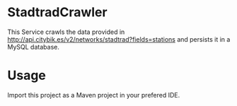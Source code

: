 # StadtradCrawler
This Service crawls the data provided in http://api.citybik.es/v2/networks/stadtrad?fields=stations and persists it in a MySQL database.

# Usage
Import this project as a Maven project in your prefered IDE.
